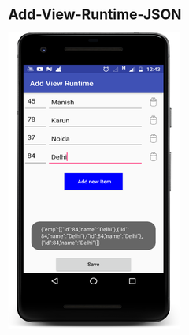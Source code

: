 # Add-View-Runtime-JSON

<img src="https://raw.githubusercontent.com/kotlinkarun/Add-View-Runtime-JSON/master/art/pic1.png"
 data-canonical-src="#" width="350" height="600" />
